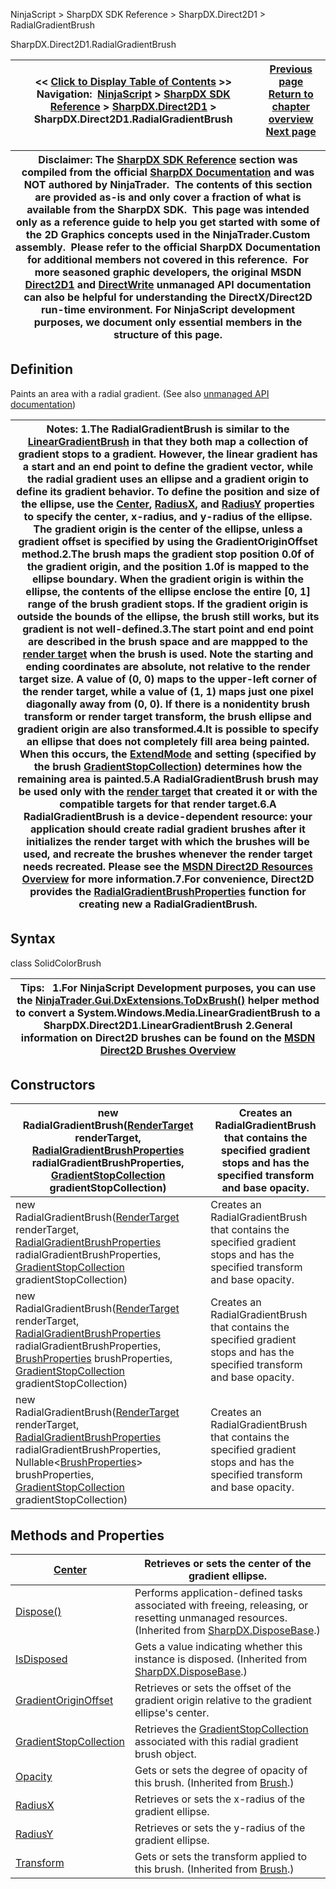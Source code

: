 ﻿
NinjaScript \> SharpDX SDK Reference \> SharpDX.Direct2D1 \> RadialGradientBrush

SharpDX.Direct2D1\.RadialGradientBrush

| \<\< [Click to Display Table of Contents](sharpdx_direct2d1_radialgradientbrush.md) \>\> **Navigation:**     [NinjaScript](ninjascript.md) \> [SharpDX SDK Reference](sharpdx_sdk_reference.md) \> [SharpDX.Direct2D1](sharpdx_direct2d1.md) \> SharpDX.Direct2D1\.RadialGradientBrush | [Previous page](sharpdx_direct2d1_pathgeometry_strokecontainspoint.md) [Return to chapter overview](sharpdx_direct2d1.md) [Next page](sharpdx_direct2d1_radialgradientbrush_center.md) |
| --- | --- |

| Disclaimer: The [SharpDX SDK Reference](sharpdx_sdk_reference.md) section was compiled from the official [SharpDX Documentation](http://sharpdx.org/) and was NOT authored by NinjaTrader.  The contents of this section are provided as\-is and only cover a fraction of what is available from the SharpDX SDK.  This page was intended only as a reference guide to help you get started with some of the 2D Graphics concepts used in the NinjaTrader.Custom assembly.  Please refer to the official SharpDX Documentation for additional members not covered in this reference.  For more seasoned graphic developers, the original MSDN [Direct2D1](https://msdn.microsoft.com/en-us/library/windows/desktop/dd370990.aspx) and [DirectWrite](https://msdn.microsoft.com/en-us/library/windows/desktop/dd368038.aspx) unmanaged API documentation can also be helpful for understanding the DirectX/Direct2D run\-time environment. For NinjaScript development purposes, we document only essential members in the structure of this page. |
| --- |

## Definition
Paints an area with a radial gradient.
(See also [unmanaged API documentation](http://msdn.microsoft.com/en-us/library/dd371529.aspx))
 

| Notes: 1\.The RadialGradientBrush is similar to the [LinearGradientBrush](sharpdx_direct2d1_lineargradientbrush.md) in that they both map a collection of gradient stops to a gradient. However, the linear gradient has a start and an end point to define the gradient vector, while the radial gradient uses an ellipse and a gradient origin to define its gradient behavior. To define the position and size of the ellipse, use the [Center](sharpdx_direct2d1_radialgradientbrush_center.md), [RadiusX](sharpdx_direct2d1_radialgradientbrush_radiusx.md), and [RadiusY](sharpdx_direct2d1_radialgradientbrush_radiusy.md) properties to specify the center, x\-radius, and y\-radius of the ellipse. The gradient origin is the center of the ellipse, unless a gradient offset is specified by using the GradientOriginOffset method.2\.The brush maps the gradient stop position 0\.0f of the gradient origin, and the position 1\.0f is mapped to the ellipse boundary. When the gradient origin is within the ellipse, the contents of the ellipse enclose the entire \[0, 1] range of the brush gradient stops. If the gradient origin is outside the bounds of the ellipse, the brush still works, but its gradient is not well\-defined.3\.The start point and end point are described in the brush space and are mappped to the [render target](sharpdx_direct2d1_rendertarget.md) when the brush is used. Note the starting and ending coordinates are absolute, not relative to the render target size. A value of (0, 0\) maps to the upper\-left corner of the render target, while a value of (1, 1\) maps just one pixel diagonally away from (0, 0\). If there is a nonidentity brush transform or render target transform, the brush ellipse and gradient origin are also transformed.4\.It is possible to specify an ellipse that does not completely fill area being painted. When this occurs, the [ExtendMode](sharpdx_direct2d1_gradientstopcollection_extendmode.md) and setting (specified by the brush [GradientStopCollection](sharpdx_direct2d1_gradientstopcollection.md)) determines how the remaining area is painted.5\.A RadialGradientBrush brush may be used only with the [render target](sharpdx_direct2d1_rendertarget.md) that created it or with the compatible targets for that render target.6\.A RadialGradientBrush is a device\-dependent resource: your application should create radial gradient brushes after it initializes the render target with which the brushes will be used, and recreate the brushes whenever the render target needs recreated. Please see the [MSDN Direct2D Resources Overview](https://msdn.microsoft.com/en-us/library/dd756757(v=vs.85).aspx) for more information.7\.For convenience, Direct2D provides the [RadialGradientBrushProperties](sharpdx_direct2d1_radialgradientbrushproperties.md) function for creating new a RadialGradientBrush. |
| --- |

## Syntax
class SolidColorBrush
 

| Tips:   1\.For NinjaScript Development purposes, you can use the [NinjaTrader.Gui.DxExtensions.ToDxBrush()](dxextensions_todxbrush.md) helper method to convert a System.Windows.Media.LinearGradientBrush to a SharpDX.Direct2D1\.LinearGradientBrush 2\.General information on Direct2D brushes can be found on the [MSDN Direct2D Brushes Overview](https://msdn.microsoft.com/en-us/library/dd756651(v=vs.85).aspx) |
| --- |
## 
## Constructors

| new RadialGradientBrush([RenderTarget](sharpdx_direct2d1_rendertarget.md) renderTarget, [RadialGradientBrushProperties](sharpdx_direct2d1_radialgradientbrushproperties.md) radialGradientBrushProperties,  [GradientStopCollection](sharpdx_direct2d1_gradientstopcollection.md) gradientStopCollection) | Creates an RadialGradientBrush that contains the specified gradient stops and has the specified transform and base opacity. |
| --- | --- |
| new RadialGradientBrush([RenderTarget](sharpdx_direct2d1_rendertarget.md) renderTarget, [RadialGradientBrushProperties](sharpdx_direct2d1_radialgradientbrushproperties.md) radialGradientBrushProperties, [GradientStopCollection](sharpdx_direct2d1_gradientstopcollection.md) gradientStopCollection) | Creates an RadialGradientBrush that contains the specified gradient stops and has the specified transform and base opacity. |
| new RadialGradientBrush([RenderTarget](sharpdx_direct2d1_rendertarget.md) renderTarget, [RadialGradientBrushProperties](sharpdx_direct2d1_radialgradientbrushproperties.md) radialGradientBrushProperties, [BrushProperties](sharpdx_direct2d1_brushproperties.md) brushProperties, [GradientStopCollection](sharpdx_direct2d1_gradientstopcollection.md) gradientStopCollection) | Creates an RadialGradientBrush that contains the specified gradient stops and has the specified transform and base opacity. |
| new RadialGradientBrush([RenderTarget](sharpdx_direct2d1_rendertarget.md) renderTarget, [RadialGradientBrushProperties](sharpdx_direct2d1_radialgradientbrushproperties.md) radialGradientBrushProperties, Nullable\<[BrushProperties](sharpdx_direct2d1_brushproperties.md)\> brushProperties, [GradientStopCollection](sharpdx_direct2d1_gradientstopcollection.md) gradientStopCollection) | Creates an RadialGradientBrush that contains the specified gradient stops and has the specified transform and base opacity. |
## 
## 
## Methods and Properties

| [Center](sharpdx_direct2d1_radialgradientbrush_center.md) | Retrieves or sets the center of the gradient ellipse. |
| --- | --- |
| [Dispose()](sharpdx_disposebase_dispose.md) | Performs application\-defined tasks associated with freeing, releasing, or resetting unmanaged resources. (Inherited from [SharpDX.DisposeBase](sharpdx_disposebase.md).) |
| [IsDisposed](sharpdx_disposebase_isdisposed.md) | Gets a value indicating whether this instance is disposed. (Inherited from [SharpDX.DisposeBase](sharpdx_disposebase.md).) |
| [GradientOriginOffset](sharpdx_direct2d1_radialgradientbrush_gradientoriginoffset.md) | Retrieves or sets the offset of the gradient origin relative to the gradient ellipse's center. |
| [GradientStopCollection](sharpdx_direct2d1_radialgradientbrush_gradientstopcollection.md) | Retrieves the [GradientStopCollection](sharpdx_direct2d1_gradientstopcollection.md) associated with this radial gradient brush object. |
| [Opacity](sharpdx_direct2d1_brush_opacity.md) | Gets or sets the degree of opacity of this brush.  (Inherited from [Brush](sharpdx_direct2d1_brush.md).) |
| [RadiusX](sharpdx_direct2d1_radialgradientbrush_radiusx.md) | Retrieves or sets the x\-radius of the gradient ellipse. |
| [RadiusY](sharpdx_direct2d1_radialgradientbrush_radiusy.md) | Retrieves or sets the y\-radius of the gradient ellipse. |
| [Transform](sharpdx_direct2d1_brush_transform.md) | Gets or sets the transform applied to this brush.  (Inherited from [Brush](sharpdx_direct2d1_brush.md).) |
